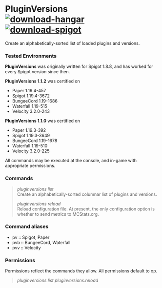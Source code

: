 # PluginVersions &nbsp; &nbsp; &nbsp; &nbsp; &nbsp; <a href="https://hangar.papermc.io/SlimeDog/PluginVersions">![download-hangar](https://user-images.githubusercontent.com/17748923/227314671-471467da-7bf9-4186-ac1b-94332b62c796.png)</a> <a href="https://www.spigotmc.org/resources/70927/">![download-spigot](https://user-images.githubusercontent.com/17748923/227314677-6cf2244d-aaa1-4366-85d7-3d92c8834360.png)</a>

Create an alphabetically-sorted list of loaded plugins and versions.

### Tested Environments
**PluginVersions** was originally written for Spigot 1.8.8, and has worked for every Spigot version since then.

**PluginVersions 1.1.2** was certified on
- Paper 1.19.4-457
- Spigot 1.19.4-3672
- BungeeCord 1.19-1686
- Waterfall 1.19-515
- Velocity 3.2.0-243

**PluginVersions 1.1.0** was certified on
- Paper 1.19.3-392
- Spigot 1.19.3-3649
- BungeeCord 1.19-1678
- Waterfall 1.19-510
- Velocity 3.2.0-225

All commands may be executed at the console, and in-game with appropriate permissions.

### Commands
> _pluginversions list_  
> Create an alphabetically-sorted columnar list of plugins and versions.
> 
> _pluginversions reload_  
> Reload configuration file.
> At present, the only configuration option is whether to send metrics to MCStats.org.

### Command aliases
- pv :: Spigot, Paper
- pvb :: BungeeCord, Waterfall
- pvv :: Velocity

### Permissions
Permissions reflect the commands they allow. All permissions default to op.

> _pluginversions.list_
> _pluginversions.reload_
